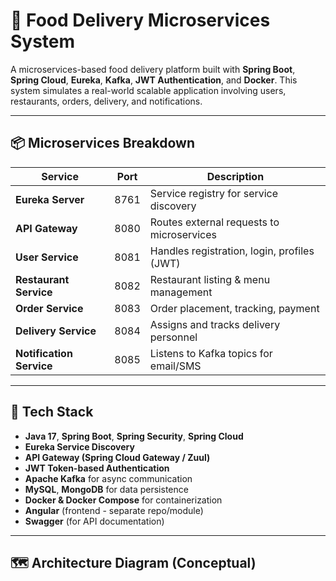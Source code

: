 # 🍔 Food Delivery Microservices System

A microservices-based food delivery platform built with **Spring Boot**, **Spring Cloud**, **Eureka**, **Kafka**, **JWT Authentication**, and **Docker**. 
This system simulates a real-world scalable application involving users, restaurants, orders, delivery, and notifications.

---

## 📦 Microservices Breakdown

| Service              | Port | Description                                |
|----------------------|------|--------------------------------------------|
| **Eureka Server**     | 8761 | Service registry for service discovery     |
| **API Gateway**       | 8080 | Routes external requests to microservices  |
| **User Service**      | 8081 | Handles registration, login, profiles (JWT)|
| **Restaurant Service**| 8082 | Restaurant listing & menu management       |
| **Order Service**     | 8083 | Order placement, tracking, payment         |
| **Delivery Service**  | 8084 | Assigns and tracks delivery personnel      |
| **Notification Service** | 8085 | Listens to Kafka topics for email/SMS     |

---

## 🧰 Tech Stack

- **Java 17**, **Spring Boot**, **Spring Security**, **Spring Cloud**
- **Eureka Service Discovery**
- **API Gateway (Spring Cloud Gateway / Zuul)**
- **JWT Token-based Authentication**
- **Apache Kafka** for async communication
- **MySQL**, **MongoDB** for data persistence
- **Docker & Docker Compose** for containerization
- **Angular** (frontend - separate repo/module)
- **Swagger** (for API documentation)

---

## 🗺️ Architecture Diagram (Conceptual)


